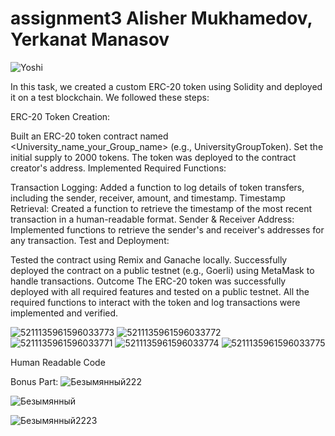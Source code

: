# assignment3 Alisher Mukhamedov, Yerkanat Manasov

![Yoshi](https://github.com/user-attachments/assets/e5a8ee47-b247-4602-a5ae-0b9e38fd8505)




In this task, we created a custom ERC-20 token using Solidity and deployed it on a test blockchain. We followed these steps:

ERC-20 Token Creation:

Built an ERC-20 token contract named <University_name_your_Group_name> (e.g., UniversityGroupToken).
Set the initial supply to 2000 tokens.
The token was deployed to the contract creator's address.
Implemented Required Functions:

Transaction Logging: Added a function to log details of token transfers, including the sender, receiver, amount, and timestamp.
Timestamp Retrieval: Created a function to retrieve the timestamp of the most recent transaction in a human-readable format.
Sender & Receiver Address: Implemented functions to retrieve the sender's and receiver's addresses for any transaction.
Test and Deployment:

Tested the contract using Remix and Ganache locally.
Successfully deployed the contract on a public testnet (e.g., Goerli) using MetaMask to handle transactions.
Outcome
The ERC-20 token was successfully deployed with all required features and tested on a public testnet.
All the required functions to interact with the token and log transactions were implemented and verified.


![5211135961596033773](https://github.com/user-attachments/assets/d9b229d3-3165-4956-bf46-5efabd90f617)
![5211135961596033772](https://github.com/user-attachments/assets/351362ce-8130-4448-b691-b2351a60d790)
![5211135961596033771](https://github.com/user-attachments/assets/6fbe2892-fdf8-42f8-99ea-08d5919cecba)
![5211135961596033774](https://github.com/user-attachments/assets/f9a74247-3e9b-4e4d-9ceb-abf1263ab3f0)
![5211135961596033775](https://github.com/user-attachments/assets/f5b14548-0f77-43d2-a15d-fa277fb2e257)

Human Readable Code 


Bonus Part:
![Безымянный222](https://github.com/user-attachments/assets/d0ffe144-b505-48a9-a412-ab4f5f4356e0)

![Безымянный](https://github.com/user-attachments/assets/51c01ca5-1563-4d9d-af49-25dfdede132f)

![Безымянный2223](https://github.com/user-attachments/assets/cc17e04f-2e0e-4300-ab25-af78c59d498a)





